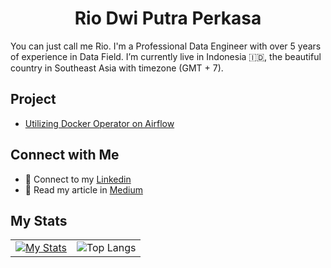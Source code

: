 <h1 align="center">
Rio Dwi Putra Perkasa
</h1>

You can just call me Rio. I'm a Professional Data Engineer with over 5 years of experience in Data Field.
I’m currently live in Indonesia 🇮🇩, the beautiful country in Southeast Asia with timezone (GMT + 7).  

## Project
- [Utilizing Docker Operator on Airflow](https://medium.com/apache-airflow/utilizing-dockeroperator-in-airflow-to-run-containerized-applications-in-data-engineer-projects-f596df26ea83)

## Connect with Me
- 🔗 Connect to my [Linkedin](https://www.linkedin.com/in/riodpp)
- 📖 Read my article in [Medium](https://medium.com/@perkasaid.rio)

## My Stats
<table>
  <tr>
    <td>
      <a href="https://github.com/riodpp/github-readme-stats">
        <img src="https://github-readme-stats.vercel.app/api?username=riodpp" alt="My Stats">
      </a>
    </td>
    <td>
      <img src="https://github-readme-stats.vercel.app/api/top-langs/?username=riodpp&layout=compact" alt="Top Langs">
    </td>
  </tr>
</table>


<!--
**riodpp/riodpp** is a ✨ _special_ ✨ repository because its `README.md` (this file) appears on your GitHub profile.

Here are some ideas to get you started:

- 🔭 I’m currently working on ...
- 🌱 I’m currently learning ...
- 👯 I’m looking to collaborate on ...
- 🤔 I’m looking for help with ...
- 💬 Ask me about ...
- 📫 How to reach me: ...
- 😄 Pronouns: ...
- ⚡ Fun fact: ...
-->
